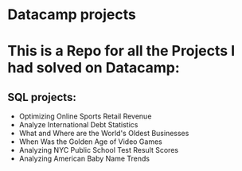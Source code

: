 # Datacamp projects

# This is a Repo for all the Projects I had solved on Datacamp:

## SQL projects:
- Optimizing Online Sports Retail Revenue
- Analyze International Debt Statistics
- What and Where are the World's Oldest Businesses
- When Was the Golden Age of Video Games
- Analyzing NYC Public School Test Result Scores
- Analyzing American Baby Name Trends
